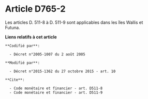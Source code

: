 # Article D765-2

Les articles D. 511-8 à D. 511-9 sont applicables dans les îles Wallis et Futuna.

**Liens relatifs à cet article**

	**Codifié par**:

	  - Décret n°2005-1007 du 2 août 2005

	**Modifié par**:

	  - Décret n°2015-1362 du 27 octobre 2015 - art. 10

	**Cite**:

	  - Code monétaire et financier - art. D511-8
	  - Code monétaire et financier - art. D511-9
